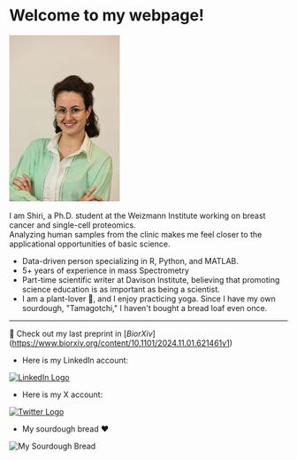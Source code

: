 # **Welcome to my webpage!** <br>
<img src="https://github.com/Shirikara/shirikara.github.io/raw/main/wiz (388).jpg" alt="My Profile Picture" width="200">


I am Shiri, a Ph.D. student at the Weizmann Institute working on breast cancer and single-cell proteomics.<br> 
Analyzing human samples from the clinic makes me feel closer to the applicational opportunities of basic science.<br> 
- Data-driven person specializing in R, Python, and MATLAB.<be>
- 5+ years of experience in mass Spectrometry
- Part-time scientific writer at Davison Institute, believing that promoting science education is as important as being a scientist.<br> 
- I am a plant-lover 🌱, and I enjoy practicing yoga. Since I have my own sourdough, "Tamagotchi," I haven't bought a bread loaf even once.<br>
---
📓 Check out my last preprint in [_BiorXiv_]<br>(https://www.biorxiv.org/content/10.1101/2024.11.01.621461v1)

- Here is my LinkedIn account:<br>
<a href="https://www.linkedin.com/in/shiri-karagach-73b381138/" target="_blank">
    <img src="https://github.com/user-attachments/assets/6d8a0342-dbf6-4261-9ab9-8f4222535718" alt="LinkedIn Logo" width="40">
</a>

- Here is my X account: <br>

<a href="https://twitter.com/SKaragach" target="_blank">
    <img src="https://img.freepik.com/free-vector/new-twitter-logo-x-icon-black-background_1017-45427.jpg?t=st=1730800278~exp=1730803878~hmac=5448a6040160db7e9baca77a228b669ebc855fd20239ae9fa911f7af86f516e2&w=996" alt="Twitter Logo" width="40">
</a>

- My sourdough bread ❤️
<img src="https://github.com/Shirikara/shirikara.github.io/raw/main/IMG_20230601_082702.jpg" alt="My Sourdough Bread" width="200">
